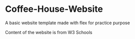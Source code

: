 # Coffee-House-Website


A basic website template made with flex for practice purpose

Content of the website is from W3 Schools

